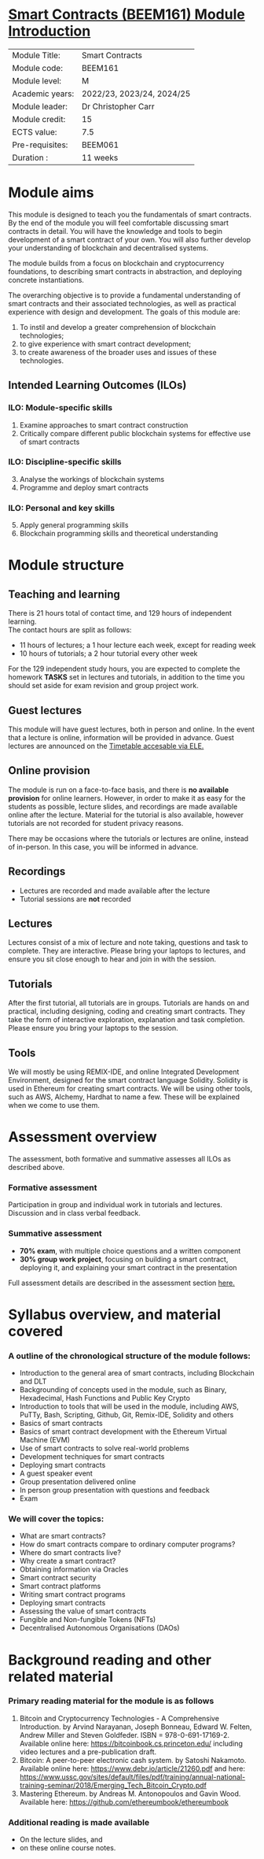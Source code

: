 # [Smart Contracts (BEEM161) Module Introduction](/frontpage.md)
|  |  | 
| --- | --- |
| Module Title:  | Smart Contracts | 
| Module code:   | BEEM161 | 
| Module level:	 | M |
| Academic years: | 2022/23, 2023/24, 2024/25 |
| Module leader:	| Dr Christopher Carr|
| Module credit: |	15 |
| ECTS value:	| 7.5 |
| Pre-requisites:	| BEEM061 |
| Duration : | 11 weeks |

# Module aims

This module is designed to teach you the fundamentals of smart contracts.
By the end of the module you will feel comfortable discussing smart contracts in detail.
You will have the knowledge and tools to begin development of a smart contract of your own.
You will also further develop your understanding of blockchain and decentralised systems.

The module builds from a focus on blockchain and cryptocurrency foundations, to describing smart contracts in abstraction, and deploying concrete instantiations.

The overarching objective is to provide a fundamental understanding of smart contracts and their associated technologies, as well as practical experience with design and development. The goals of this module are:

1. To instil and develop a greater comprehension of blockchain technologies;
2. to give experience with smart contract development;
3. to create awareness of the broader uses and issues of these technologies.

## Intended Learning Outcomes (ILOs)

### ILO: Module-specific skills

1. Examine approaches to smart contract construction
2. Critically compare different public blockchain systems for effective use of smart contracts 

### ILO: Discipline-specific skills

3. Analyse the workings of blockchain systems
4. Programme and deploy smart contracts

### ILO: Personal and key skills

5. Apply general programming skills
6. Blockchain programming skills and theoretical understanding

# Module structure

## Teaching and learning

There is 21 hours total of contact time, and 129 hours of independent learning. \
The contact hours are split as follows: 
- 11 hours of lectures; a 1 hour lecture each week, except for reading week
- 10 hours of tutorials; a 2 hour tutorial every other week

For the 129 independent study hours, you are expected to complete the homework **TASKS** set in lectures and tutorials, in addition to the time you should set aside for exam revision and group project work. 

## Guest lectures
This module will have guest lectures, both in person and online. In the event that a lecture is online, information will be provided in advance. Guest lectures are announced on the <a href="https://vle.exeter.ac.uk/course/view.php?id=14438" >Timetable accesable via ELE. </a>
	
## Online provision
The module is run on a face-to-face basis, and there is **no available provision** for online learners. However, in order to make it as easy for the students as possible, lecture slides, and recordings are made available online after the lecture. Material for the tutorial is also available, however tutorials are not recorded for student privacy reasons.

There may be occasions where the tutorials or lectures are online, instead of in-person. In this case, you will be informed in advance. 
	
## Recordings
- Lectures are recorded and made available after the lecture 
- Tutorial sessions are **not** recorded
	
## Lectures
Lectures consist of a mix of lecture and note taking, questions and task to complete. They are interactive. Please bring your laptops to lectures, and ensure you sit close enough to hear and join in with the session.
	
## Tutorials
After the first tutorial, all tutorials are in groups.
Tutorials are hands on and practical, including designing, coding and creating smart contracts. They take the form of interactive exploration, explanation and task completion. Please ensure you bring your laptops to the session. 
	
## Tools
We will mostly be using REMIX-IDE, and online Integrated Development Environment, designed for the smart contract language Solidity. Solidity is used in Ethereum for creating smart contracts. We will be using other tools, such as AWS, Alchemy, Hardhat to name a few. These will be explained when we come to use them. 

# Assessment overview

The assessment, both formative and summative assesses all ILOs as described above. 

### Formative assessment
Participation in group and individual work in tutorials and lectures. Discussion and in class verbal feedback.

### Summative assessment
- **70% exam**, with multiple choice questions and a written component
- **30% group work project**, focusing on building a smart contract, deploying it, and explaining your smart contract in the presentation

Full assessment details are described in the assessment section <a href="/assessment_information.md"> here. </a>


# Syllabus overview, and material covered 

### A outline of the chronological structure of the module follows:

- Introduction to the general area of smart contracts, including Blockchain and DLT
- Backgrounding of concepts used in the module, such as Binary, Hexadecimal, Hash Functions and Public Key Crypto
- Introduction to tools that will be used in the module, including AWS, PuTTy, Bash, Scripting, Github, Git, Remix-IDE, Solidity and others
- Basics of smart contracts
- Basics of smart contract development with the Ethereum Virtual Machine (EVM)
- Use of smart contracts to solve real-world problems
- Development techniques for smart contracts
- Deploying smart contracts
- A guest speaker event
- Group presentation delivered online
- In person group presentation with questions and feedback
- Exam

### We will cover the topics:
- What are smart contracts?
- How do smart contracts compare to ordinary computer programs?
- Where do smart contracts live?
- Why create a smart contract?
- Obtaining information via Oracles
- Smart contract security
- Smart contract platforms
- Writing smart contract programs
- Deploying smart contracts
- Assessing the value of smart contracts
- Fungible and Non-fungible Tokens (NFTs)
- Decentralised Autonomous Organisations (DAOs)
		

# Background reading and other related material
### Primary reading material for the module is as follows
1. Bitcoin and Cryptocurrency Technologies - A Comprehensive Introduction. by Arvind Narayanan, Joseph Bonneau, Edward W. Felten, Andrew Miller and Steven Goldfeder. ISBN = 978-0-691-17169-2. Available online here: https://bitcoinbook.cs.princeton.edu/ including video lectures and a pre-publication draft.
2. Bitcoin: A peer-to-peer electronic cash system. by Satoshi Nakamoto. Available online here: https://www.debr.io/article/21260.pdf and here: https://www.ussc.gov/sites/default/files/pdf/training/annual-national-training-seminar/2018/Emerging_Tech_Bitcoin_Crypto.pdf 
3. Mastering Ethereum. by Andreas M. Antonopoulos and Gavin Wood. Available here: https://github.com/ethereumbook/ethereumbook

### Additional reading is made available
- On the lecture slides, and
- on these online course notes.


